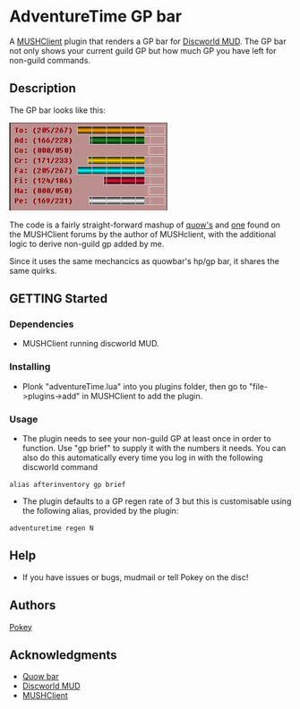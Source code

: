 # AdventureTime GP bar

A [MUSHClient](https://www.mushclient.com/) plugin that renders a GP bar for [Discworld MUD](http://discworld.starturtle.net/lpc/). The GP bar not only shows your current guild GP but how much GP you have left for non-guild commands.

## Description

The GP bar looks like this:

![GP Bar image](https://github.com/pokeymud/adventureTime/blob/main/adventuretime.PNG?raw=true)

The code is a fairly straight-forward mashup of [quow's](https://quow.co.uk) and [one](https://www.mushclient.com/forum/?id=9270) found on the MUSHClient forums by the author of MUSHclient, with the additional logic to derive non-guild gp added by me.

Since it uses the same mechancics as quowbar's hp/gp bar, it shares the same quirks.

## GETTING Started

### Dependencies

* MUSHClient running discworld MUD.

### Installing

* Plonk "adventureTime.lua" into you plugins folder, then go to "file->plugins->add" in MUSHClient to add the plugin.

### Usage

* The plugin needs to see your non-guild GP at least once in order to function. Use "gp brief" to supply it with the numbers it needs. You can also do this automatically every time you log in with the following discworld command
```
alias afterinventory gp brief
```
* The plugin defaults to a GP regen rate of 3 but this is customisable using the following alias, provided by the plugin:
```
adventuretime regen N
```

## Help

* If you have issues or bugs, mudmail or tell Pokey on the disc!

## Authors
[Pokey](https://dwwiki.mooo.com/wiki/User:Pokey)

## Acknowledgments
* [Quow bar](https://quow.co.uk)
* [Discworld MUD](http://discworld.starturtle.net/lpc/) 
* [MUSHClient](https://www.mushclient.com/)
